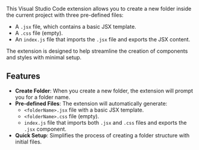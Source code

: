 
This Visual Studio Code extension allows you to create a new folder inside the current project with three pre-defined files:

- A `.jsx` file, which contains a basic JSX template.
- A `.css` file (empty).
- An `index.js` file that imports the `.jsx` file and exports the JSX content.

The extension is designed to help streamline the creation of components and styles with minimal setup.

## Features

- **Create Folder**: When you create a new folder, the extension will prompt you for a folder name.
- **Pre-defined Files**: The extension will automatically generate:
  - `<folderName>.jsx` file with a basic JSX template.
  - `<folderName>.css` file (empty).
  - `index.js` file that imports both `.jsx` and `.css` files and exports the `.jsx` component.
- **Quick Setup**: Simplifies the process of creating a folder structure with initial files.
